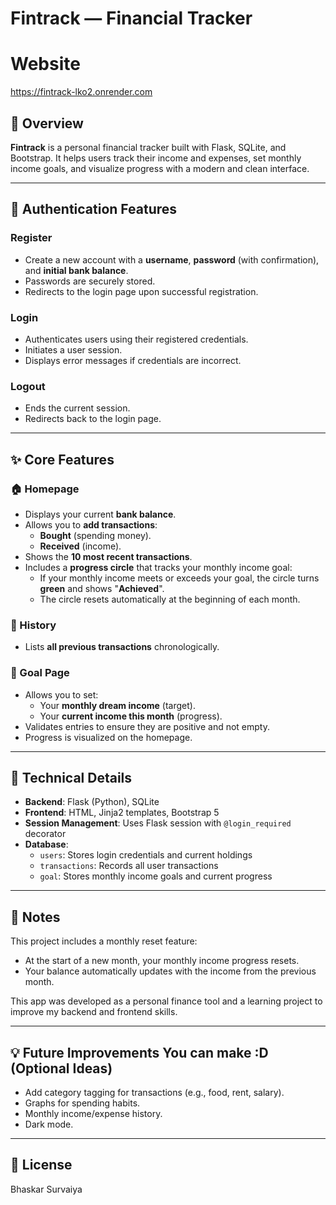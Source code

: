 # Fintrack — Financial Tracker

# Website

 https://fintrack-lko2.onrender.com

 
## 📘 Overview

**Fintrack** is a personal financial tracker built with Flask, SQLite, and Bootstrap. It helps users track their income and expenses, set monthly income goals, and visualize progress with a modern and clean interface.

---

## 🔐 Authentication Features

### Register
- Create a new account with a **username**, **password** (with confirmation), and **initial bank balance**.
- Passwords are securely stored.
- Redirects to the login page upon successful registration.

### Login
- Authenticates users using their registered credentials.
- Initiates a user session.
- Displays error messages if credentials are incorrect.

### Logout
- Ends the current session.
- Redirects back to the login page.

---

## ✨ Core Features

### 🏠 Homepage
- Displays your current **bank balance**.
- Allows you to **add transactions**:
  - **Bought** (spending money).
  - **Received** (income).
- Shows the **10 most recent transactions**.
- Includes a **progress circle** that tracks your monthly income goal:
  - If your monthly income meets or exceeds your goal, the circle turns **green** and shows "**Achieved**".
  - The circle resets automatically at the beginning of each month.

### 📜 History
- Lists **all previous transactions** chronologically.

### 🎯 Goal Page
- Allows you to set:
  - Your **monthly dream income** (target).
  - Your **current income this month** (progress).
- Validates entries to ensure they are positive and not empty.
- Progress is visualized on the homepage.

---

## 🧠 Technical Details

- **Backend**: Flask (Python), SQLite
- **Frontend**: HTML, Jinja2 templates, Bootstrap 5
- **Session Management**: Uses Flask session with `@login_required` decorator
- **Database**:
  - `users`: Stores login credentials and current holdings
  - `transactions`: Records all user transactions
  - `goal`: Stores monthly income goals and current progress

---

## 📌 Notes

This project includes a monthly reset feature:
- At the start of a new month, your monthly income progress resets.
- Your balance automatically updates with the income from the previous month.

This app was developed as a personal finance tool and a learning project to improve my backend and frontend skills.

---

## 💡 Future Improvements You can make :D (Optional Ideas)
- Add category tagging for transactions (e.g., food, rent, salary).
- Graphs for spending habits.
- Monthly income/expense history.
- Dark mode.

---

## 📄 License

Bhaskar Survaiya